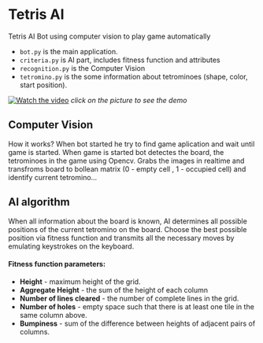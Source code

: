 # Tetris AI
Tetris AI Bot using computer vision to play game automatically
* `bot.py` is the main application.
* `criteria.py` is AI part, includes fitness function and attributes
* `recognition.py` is the Computer Vision 
* `tetromino.py` is the some information about tetrominoes (shape, color, start position).


[![Watch the video](https://www.youtube.com/s/desktop/40777624/img/favicon_96x96.png)](https://www.youtube.com/watch?v=PIeq2S0EXQ0) 
*click on the picture to see the demo*
## Computer Vision

How it works? 
When bot started he try to find game aplication and wait until game is started. When game is started bot detectes the board, the tetrominoes in the game using Opencv. Grabs the images in realtime and transfroms board to bollean matrix (0 - empty cell , 1 - occupied cell) and identify current tetromino...

## AI algorithm
When all information about the board is known, AI determines all possible positions of the current tetromino on the board. Choose the best possible position via fitness function and transmits all the necessary moves by emulating keystrokes on the keyboard.
#### Fitness function parameters:
- **Height** - maximum height of the grid.
- **Aggregate Height** - the sum of the height of each column
- **Number of lines cleared** - the number of complete lines in the grid.
- **Number of holes** - empty space such that there is at least one tile in the same column above.
- **Bumpiness** - sum of the difference between heights of adjacent pairs of columns.
